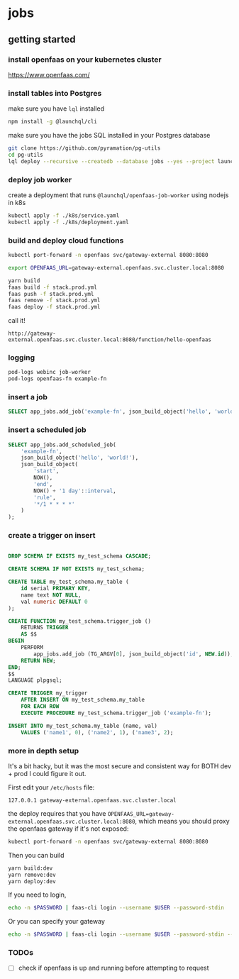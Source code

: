 # jobs

## getting started

### install openfaas on your kubernetes cluster

https://www.openfaas.com/

### install tables into Postgres

make sure you have `lql` installed 

```sh
npm install -g @launchql/cli
```

make sure you have the jobs SQL installed in your Postgres database 

```sh
git clone https://github.com/pyramation/pg-utils
cd pg-utils
lql deploy --recursive --createdb --database jobs --yes --project launchql-extension-jobs
```

### deploy job worker

create a deployment that runs `@launchql/openfaas-job-worker` using nodejs in k8s

```sh
kubectl apply -f ./k8s/service.yaml
kubectl apply -f ./k8s/deployment.yaml
```

### build and deploy cloud functions

```sh
kubectl port-forward -n openfaas svc/gateway-external 8080:8080

export OPENFAAS_URL=gateway-external.openfaas.svc.cluster.local:8080

yarn build
faas build -f stack.prod.yml 
faas push -f stack.prod.yml 
faas remove -f stack.prod.yml 
faas deploy -f stack.prod.yml 
```

call it!

```
http://gateway-external.openfaas.svc.cluster.local:8080/function/hello-openfaas
```

### logging

```sh
pod-logs webinc job-worker
pod-logs openfaas-fn example-fn
```

### insert a job

```sql
SELECT app_jobs.add_job('example-fn', json_build_object('hello', 'world!'));
```

### insert a scheduled job

```sql
SELECT app_jobs.add_scheduled_job(
    'example-fn',
    json_build_object('hello', 'world!'),
    json_build_object(
        'start',
        NOW(),
        'end',
        NOW() + '1 day'::interval,
        'rule',
        '*/1 * * * *'
    )
);
```

### create a trigger on insert

```sql

DROP SCHEMA IF EXISTS my_test_schema CASCADE;

CREATE SCHEMA IF NOT EXISTS my_test_schema;

CREATE TABLE my_test_schema.my_table (
    id serial PRIMARY KEY,
    name text NOT NULL,
    val numeric DEFAULT 0
);

CREATE FUNCTION my_test_schema.trigger_job ()
    RETURNS TRIGGER
    AS $$
BEGIN
    PERFORM
        app_jobs.add_job (TG_ARGV[0], json_build_object('id', NEW.id));
    RETURN NEW;
END;
$$
LANGUAGE plpgsql;

CREATE TRIGGER my_trigger
    AFTER INSERT ON my_test_schema.my_table
    FOR EACH ROW
    EXECUTE PROCEDURE my_test_schema.trigger_job ('example-fn');

INSERT INTO my_test_schema.my_table (name, val)
    VALUES ('name1', 0), ('name2', 1), ('name3', 2);

```


### more in depth setup

It's a bit hacky, but it was the most secure and consistent way for BOTH dev + prod I could figure it out.

First edit your `/etc/hosts` file:

```
127.0.0.1 gateway-external.openfaas.svc.cluster.local
```

the deploy requires that you have `OPENFAAS_URL=gateway-external.openfaas.svc.cluster.local:8080`, which means you should proxy the openfaas gateway if it's not exposed:

```sh
kubectl port-forward -n openfaas svc/gateway-external 8080:8080
```

Then you can build

```sh
yarn build:dev
yarn remove:dev
yarn deploy:dev
```

If you need to login, 

```sh
echo -n $PASSWORD | faas-cli login --username $USER --password-stdin
```

Or you can specify your gateway

```sh
echo -n $PASSWORD | faas-cli login --username $USER --password-stdin --gateway 127.0.0.1:31112
```

### TODOs

- [ ] check if openfaas is up and running before attempting to request 

